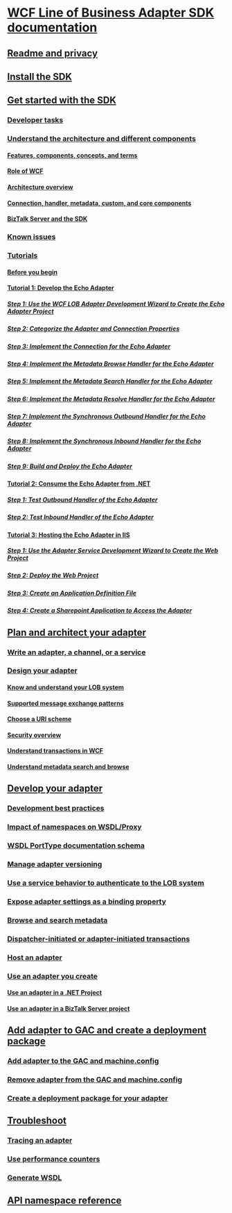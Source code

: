 # [WCF Line of Business Adapter SDK documentation](microsoft-wcf-line-of-business-adapter-sdk-documentation.md)
## [Readme and privacy](readme-and-privacy-in-the-wcf-lob-adapter-sdk.md)
## [Install the SDK](install-the-wcf-lob-adapter-sdk.md)
## [Get started with the SDK](get-started-with-the-with-the-wcf-lob-adapter-sdk.md)
### [Developer tasks](common-developer-tasks-for-the-wcf-lob-adapter-sdk.md)
### [Understand the architecture and different components](understand-the-architecture-and-different-components-of-the-wcf-lob-adapter-sdk.md)
#### [Features, components, concepts, and terms](what-is-the-windows-communication-foundation-line-of-business-adapter-sdk.md)
#### [Role of WCF](read-how-wcf-is-used-by-the-wcf-lob-adapter-sdk.md)
#### [Architecture overview](architecture-overview-of-the-wcf-lob-adapter-sdk.md)
#### [Connection, handler, metadata, custom, and core components](key-components-of-the-wcf-lob-adapter-sdk.md)
#### [BizTalk Server and the SDK](using-biztalk-server-and-the-wcf-lob-adapter-sdk.md)
### [Known issues](known-issues-with-the-wcf-lob-adapter-sdk.md)
### [Tutorials](tutorials-to-learn-the-wcf-lob-adapter-sdk.md)
#### [Before you begin](prequisities-for-the-wcf-lob-adapter-sdk-tutorials.md)
#### [Tutorial 1: Develop the Echo Adapter](tutorial-1-develop-the-echo-adapter.md)
##### [Step 1: Use the WCF LOB Adapter Development Wizard to Create the Echo Adapter Project](step-1-use-the-wcf-lob-adapter-development-wizard-to-create-the-echo-adapter.md)
##### [Step 2: Categorize the Adapter and Connection Properties](step-2-categorize-the-adapter-and-connection-properties.md)
##### [Step 3: Implement the Connection for the Echo Adapter](step-3-implement-the-connection-for-the-echo-adapter.md)
##### [Step 4: Implement the Metadata Browse Handler for the Echo Adapter](step-4-implement-the-metadata-browse-handler-for-the-echo-adapter.md)
##### [Step 5: Implement the Metadata Search Handler for the Echo Adapter](step-5-implement-the-metadata-search-handler-for-the-echo-adapter.md)
##### [Step 6: Implement the Metadata Resolve Handler for the Echo Adapter](step-6-implement-the-metadata-resolve-handler-for-the-echo-adapter.md)
##### [Step 7: Implement the Synchronous Outbound Handler for the Echo Adapter](step-7-implement-the-synchronous-outbound-handler-for-the-echo-adapter.md)
##### [Step 8: Implement the Synchronous Inbound Handler for the Echo Adapter](step-8-implement-the-synchronous-inbound-handler-for-the-echo-adapter.md)
##### [Step 9: Build and Deploy the Echo Adapter](step-9-build-and-deploy-the-echo-adapter.md)
#### [Tutorial 2: Consume the Echo Adapter from .NET](tutorial-2-consume-the-echo-adapter-from-net.md)
##### [Step 1: Test Outbound Handler of the Echo Adapter](step-1-test-outbound-handler-of-the-echo-adapter.md)
##### [Step 2: Test Inbound Handler of the Echo Adapter](step-2-test-inbound-handler-of-the-echo-adapter.md)
#### [Tutorial 3: Hosting the Echo Adapter in IIS](tutorial-3-hosting-the-echo-adapter-in-iis.md)
##### [Step 1: Use the Adapter Service Development Wizard to Create the Web Project](step-1-use-the-adapter-service-development-wizard-to-create-the-web-project.md)
##### [Step 2: Deploy the Web Project](step-2-deploy-the-web-project.md)
##### [Step 3: Create an Application Definition File](step-3-create-an-application-definition-file.md)
##### [Step 4: Create a Sharepoint Application to Access the Adapter](step-4-create-a-sharepoint-application-to-access-the-adapter.md)
## [Plan and architect your adapter](plan-and-design-an-adapter-using-the-wcf-lob-adapter-sdk.md)
### [Write an adapter, a channel, or a service](difference-between-adapter-channel-and-service-in-the-wcf-lob-adapter-sdk.md)
### [Design your adapter](plan-and-design-your-adapter-using-the-wcf-lob-adapter-sdk.md)
#### [Know and understand your LOB system](understand-the-lob-system-with-the-wcf-lob-adapter-sdk.md)
#### [Supported message exchange patterns](view-the-supported-message-exchange-patterns-in-the-wcf-lob-adapter-sdk.md)
#### [Choose a URI scheme](select-a-uri-scheme-and-addressing-format-when-using-the-wcf-lob-adapter-sdk.md)
#### [Security overview](understand-wcf-security-on-the-adapter-created-with-the-wcf-lob-adapter-sdk.md)
#### [Understand transactions in WCF](atomic-consistent-isolated-durable-transactions-with-the-wcf-lob-adapter-sdk.md)
#### [Understand metadata search and browse](about-metadata-search-and-browse-with-your-wcf-lob-adapter-sdk-adapter.md)
## [Develop your adapter](develop-or-create-your-adapter-using-the-wcf-lob-adapter-sdk.md)
### [Development best practices](development-best-practices-using-the-wcf-lob-adapter-sdk.md)
### [Impact of namespaces on WSDL/Proxy](use-namespaces-with-the-wsdl-proxy-in-the-wcf-lob-adapter-sdk.md)
### [WSDL PortType documentation schema](describe-the-wsdl-porttype-documentation-schema-with-the-wcf-lob-adapter-sdk.md)
### [Manage adapter versioning](manage-adapter-versioning-with-the-wcf-lob-adapter-sdk.md)
### [Use a service behavior to authenticate to the LOB system](use-a-service-behavior-to-enter-credentials-with-the-wcf-lob-adapter-sdk.md)
### [Expose adapter settings as a binding property](expose-adapter-settings-as-a-binding-property-using-the-wcf-lob-adapter-sdk.md)
### [Browse and search metadata](browse-and-search-metadata-using-the-wcf-lob-adapter-sdk.md)
### [Dispatcher-initiated or adapter-initiated transactions](dispatcher-initiated-or-adapter-initiated-transactions-in-wcf-lob-adapter-sdk.md)
### [Host an adapter](host-an-adapter-in-iis-using-the-wcf-lob-adapter-sdk.md)
### [Use an adapter you create](consume-an-adapter-created-using-the-wcf-lob-adapter-sdk.md)
#### [Use an adapter in a .NET Project](consume-a-wcf-lob-adapter-sdk-adapter-in-a-net-project.md)
#### [Use an adapter in a BizTalk Server project](consume-a-wcf-lob-adapter-sdk-adapter-in-a-biztalk-server-project.md)
## [Add adapter to GAC and create a deployment package](deploy-adapter-using-the-wcf-lob-adapter-sdk.md)
### [Add adapter to the GAC and machine.config](deploy-an-adapter-using-the-wcf-lob-adapter-sdk.md)
### [Remove adapter from the GAC and machine.config](undeploy-an-adapter-using-the-wcf-lob-adapter-sdk.md)
### [Create a deployment package for your adapter](create-a-deployment-package-with-the-wcf-lob-adapter-sdk.md)
## [Troubleshoot](troubleshoot-adapter-created-using-the-wcf-lob-adapter-sdk.md)
### [Tracing an adapter](trace-an-adapter-with-the-wcf-lob-adapter-sdk.md)
### [Use performance counters](use-performance-counters-with-the-wcf-lob-adapter-sdk.md)
### [Generate WSDL](generate-wsdl-with-the-wcf-lob-adapter-sdk.md)
## [API namespace reference](/dotnet/api/?view=bts-wcf-lob-sdk)